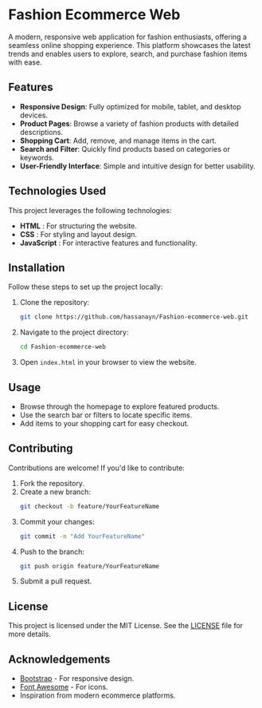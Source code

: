 



# Fashion Ecommerce Web

A modern, responsive web application for fashion enthusiasts, offering a seamless online shopping experience. This platform showcases the latest trends and enables users to explore, search, and purchase fashion items with ease.

## Features

- **Responsive Design**: Fully optimized for mobile, tablet, and desktop devices.
- **Product Pages**: Browse a variety of fashion products with detailed descriptions.
- **Shopping Cart**: Add, remove, and manage items in the cart.
- **Search and Filter**: Quickly find products based on categories or keywords.
- **User-Friendly Interface**: Simple and intuitive design for better usability.

## Technologies Used

This project leverages the following technologies:

- **HTML** : For structuring the website.
- **CSS** : For styling and layout design.
- **JavaScript** : For interactive features and functionality.

## Installation

Follow these steps to set up the project locally:

1. Clone the repository:
   ```bash
   git clone https://github.com/hassanayn/Fashion-ecommerce-web.git
   ```
2. Navigate to the project directory:
   ```bash
   cd Fashion-ecommerce-web
   ```
3. Open `index.html` in your browser to view the website.

## Usage

- Browse through the homepage to explore featured products.
- Use the search bar or filters to locate specific items.
- Add items to your shopping cart for easy checkout.

## 
## Contributing

Contributions are welcome! If you'd like to contribute:

1. Fork the repository.
2. Create a new branch:
   ```bash
   git checkout -b feature/YourFeatureName
   ```
3. Commit your changes:
   ```bash
   git commit -m "Add YourFeatureName"
   ```
4. Push to the branch:
   ```bash
   git push origin feature/YourFeatureName
   ```
5. Submit a pull request.

## License

This project is licensed under the MIT License. See the [LICENSE](LICENSE) file for more details.

## Acknowledgements

- [Bootstrap](https://getbootstrap.com/) - For responsive design.
- [Font Awesome](https://fontawesome.com/) - For icons.
- Inspiration from modern ecommerce platforms.

